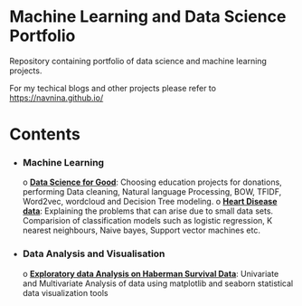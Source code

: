 # Machine Learning and Data Science Portfolio
Repository containing portfolio of data science and machine learning projects.

For my techical blogs and other projects please refer to https://navnina.github.io/

# Contents
  * ### Machine Learning
    o [**Data Science for Good**](https://github.com/navnina/Data-Science-Portolio/blob/master/DonorsChooseData/DonorsChooseData.ipynb): Choosing education projects for donations, performing Data cleaning, Natural language Processing, BOW, TFIDF, Word2vec, wordcloud and Decision Tree modeling.
    o [**Heart Disease data**](https://github.com/navnina/Data-Science-Portolio/blob/master/heartdisease/heartdisease.ipynb): Explaining the problems that can arise due to small data sets. Comparision of classification models such as logistic regression, K nearest neighbours, Naive bayes, Support vector machines etc.
    
  * ### Data Analysis and Visualisation
    o [**Exploratory data Analysis on Haberman Survival Data**](https://github.com/navnina/Data-Science-Portolio/blob/master/Haberman_survival_data/Exploratory_Data_Analysis_Haberman_survival_data.ipynb): Univariate and Multivariate Analysis of data using matplotlib and seaborn statistical data visualization tools
